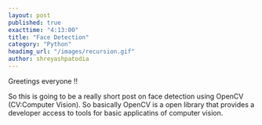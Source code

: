 ```yaml
---
layout: post
published: true
exacttime: "4:13:00"
title: "Face Detection"
category: "Python"
headimg_url: "/images/recursion.gif"
author: shreyashpatodia
---
```


Greetings everyone !!

So this is going to be a really short post on face detection using OpenCV
(CV:Computer Vision). So basically OpenCV is a open library that provides a developer access to tools for basic applicatins of computer vision. 